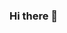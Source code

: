 ### Hi there 👋

<!--
**DmytHol/DmytHol** is a ✨ _special_ ✨ repository because its `README.md` (this file) appears on your GitHub profile.

Here are some ideas to get you started:

- 🔭 I’m currently working on ...
- 🌱 I’m currently learning ...
- 👯 I’m looking to collaborate on ...
- 🤔 I’m looking for help with ...
- 💬 Ask me about ...
- 📫 How to reach me: dmytroholovniapro@gmail.com
- 😄 Pronouns: ...
- ⚡ Fun fact: ...
-->
